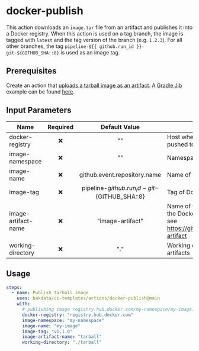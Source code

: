 # docker-publish

This action downloads an `image.tar` file from an artifact and publishes it into a Docker registry. When this action is used on a tag branch, the image is tagged with `latest` and the tag version of the branch (e.g. `1.2.3`). For all other branches, the tag `pipeline-${{ github.run_id }}-git-${GITHUB_SHA::8}` is used as an image tag.

## Prerequisites

Create an action that [uploads a tarball image as an artifact](https://github.com/actions/upload-artifact). A [Gradle Jib](https://github.com/GoogleContainerTools/jib/tree/master/jib-gradle-plugin) example can be found [here](https://github.com/bakdata/ci-templates/tree/main/actions/java-gradle-build-jib).

## Input Parameters

| Name                | Required |                   Default Value                    | Description                                                                                                          |
| ------------------- | :------: | :------------------------------------------------: | -------------------------------------------------------------------------------------------------------------------- |
| docker-registry     |    ❌    |                         ""                         | Host where the image should be pushed to                                                                             |
| image-namespace     |    ❌    |                         ""                         | Namespace of Docker image                                                                                            |
| image-name          |    ❌    |            github.event.repository.name            | Name of Docker image                                                                                                 |
| image-tag           |    ❌    | pipeline-${{ github.run_id }}-git-${GITHUB_SHA::8} | Tag of Docker image                                                                                                  |
| image-artifact-name |    ❌    |                  "image-artifact"                  | Name of the artifact that contains the Docker image.tar file to push, see https://github.com/actions/upload-artifact |
| working-directory   |    ❌    |                        "."                         | Working directory for your Docker artifacts                                                                          |

## Usage

```yaml
steps:
  - name: Publish tarball image
    uses: bakdata/ci-templates/actions/docker-publish@main
    with:
      # publishing image registry.hub.docker.com/my-namespace/my-image:v1.1.0
      docker-registry: "registry.hub.docker.com"
      image-namespace: "my-namespace"
      image-name: "my-image"
      image-tag: "v1.1.0"
      image-artifact-name: "tarball"
      working-directory: "./tarball"
```
